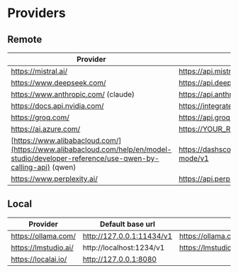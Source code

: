 # Providers

## Remote

|Provider|Base url|
|-|-|
|https://mistral.ai/|https://api.mistral.ai/v1|
|https://www.deepseek.com/|https://api.deepseek.com| 
|https://www.anthropic.com/ (claude)|https://api.anthropic.com/v1|
|https://docs.api.nvidia.com/|https://integrate.api.nvidia.com/v1|
|https://groq.com/|https://api.groq.com/openai/v1| 
|https://ai.azure.com/|https://YOUR_RESOURCE_NAME.openai.azure.com|
|[https://www.alibabacloud.com/](https://www.alibabacloud.com/help/en/model-studio/developer-reference/use-qwen-by-calling-api) (qwen)| https://dashscope-intl.aliyuncs.com/compatible-mode/v1|
|https://www.perplexity.ai/|https://api.perplexity.ai| 

## Local

| Provider           | Default base url          | Doc                                           |
|------------------  |---------------------------|-----------------------------------------------|
|https://ollama.com/ | http://127.0.0.1:11434/v1 | https://ollama.com/blog/openai-compatibility  |
|https://lmstudio.ai/| http://localhost:1234/v1  | https://lmstudio.ai/docs/api/endpoints/openai |
|https://localai.io/ | http://127.0.0.1:8080     |  |
